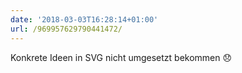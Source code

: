 ```yaml
---
date: '2018-03-03T16:28:14+01:00'
url: /969957629790441472/
---
```

Konkrete Ideen in SVG nicht umgesetzt bekommen 😞
